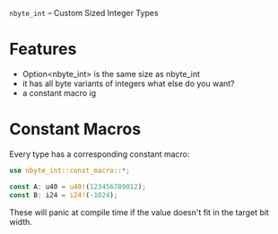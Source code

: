 `nbyte_int` – Custom Sized Integer Types


# Features
* Option<nbyte_int> is the same size as nbyte_int
* it has all byte variants of integers what else do you want?
* a constant macro ig


# Constant Macros
Every type has a corresponding constant macro:

```rust
use nbyte_int::const_macro::*;

const A: u40 = u40!(123456789012);
const B: i24 = i24!(-1024);
```

These will panic at compile time if the value doesn't fit in the target bit width.